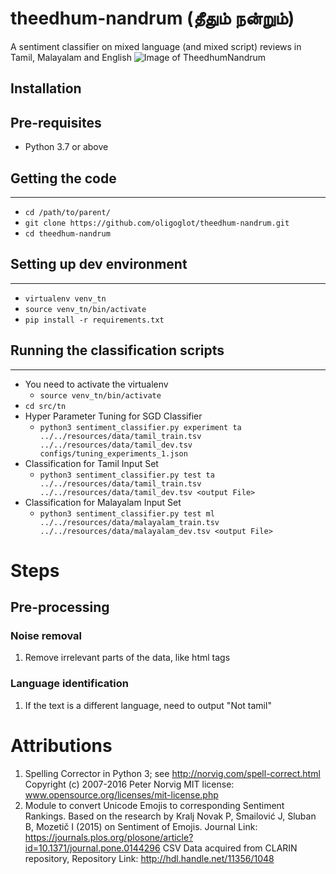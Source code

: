 # theedhum-nandrum (தீதும் நன்றும்)
A sentiment classifier on mixed language (and mixed script) reviews in Tamil, Malayalam and English
![Image of TheedhumNandrum](https://raw.githubusercontent.com/oligoglot/theedhum-nandrum/3d3e3f2ad236b74e7917c956f819c7316f3bc690/t-n.png)

## Installation
## Pre-requisites
* Python 3.7 or above
## Getting the code
----------------
* `cd /path/to/parent/`
* `git clone https://github.com/oligoglot/theedhum-nandrum.git`
* `cd theedhum-nandrum`

## Setting up dev environment
----------------
* `virtualenv venv_tn`
* `source venv_tn/bin/activate`
* `pip install -r requirements.txt `

## Running the classification scripts
----------------
* You need to activate the virtualenv
    * `source venv_tn/bin/activate`
* `cd src/tn`
* Hyper Parameter Tuning for SGD Classifier
   * `python3 sentiment_classifier.py experiment ta ../../resources/data/tamil_train.tsv ../../resources/data/tamil_dev.tsv configs/tuning_experiments_1.json`
* Classification for Tamil Input Set
  * `python3 sentiment_classifier.py test ta ../../resources/data/tamil_train.tsv ../../resources/data/tamil_dev.tsv <output File>`
* Classification for Malayalam Input Set
  * `python3 sentiment_classifier.py test ml ../../resources/data/malayalam_train.tsv ../../resources/data/malayalam_dev.tsv <output File>`


# Steps
## Pre-processing
### Noise removal
1. Remove irrelevant parts of the data, like html tags

### Language identification
1. If the text is a different language, need to output "Not tamil"

# Attributions
1. Spelling Corrector in Python 3; see http://norvig.com/spell-correct.html
    Copyright (c) 2007-2016 Peter Norvig
    MIT license: www.opensource.org/licenses/mit-license.php
2. Module to convert Unicode Emojis to corresponding Sentiment Rankings.
    Based on the research by Kralj Novak P, Smailović J, Sluban B, Mozetič I
    (2015) on Sentiment of Emojis.
    Journal Link:
    https://journals.plos.org/plosone/article?id=10.1371/journal.pone.0144296
    CSV Data acquired from CLARIN repository,
    Repository Link: http://hdl.handle.net/11356/1048
